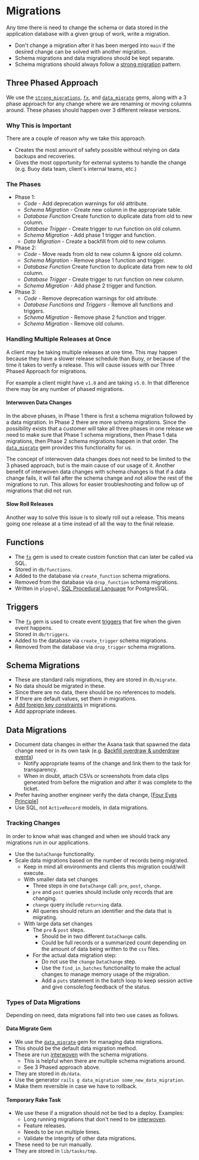 # Migrations

Any time there is need to change the schema or data stored in the application
database with a given group of work, write a migration.
- Don't change a migration after it has been merged into `main` if the desired
  change can be solved with another migration.
- Schema migrations and data migrations should be kept separate.
- Schema migrations should always follow a [strong migration] pattern.

## Three Phased Approach

We use the [`strong_migrations`], [`fx`], and [`data_migrate`] gems, along
with a 3 phase approach for any change where we are renaming or moving columns
around. These phases should happen over 3 different release versions.

### Why This is Important

There are a couple of reason why we take this approach.
- Creates the most amount of safety possible without relying on data backups and
  recoveries.
- Gives the most opportunity for external systems to handle the change (e.g.
  Buoy data team, client's internal teams, etc.)

### The Phases
- Phase 1:
  - _Code_ - Add deprecation warnings for old attribute.
  - _Schema Migration_ - Create new column in the appropriate table.
  - _Database Function_ Create function to duplicate data from old to new
    column.
  - _Database Trigger_ - Create trigger to run function on old column.
  - _Schema Migration_ - Add phase 1 trigger and function.
  - _Data Migration_ - Create a backfill from old to new column.
- Phase 2:
  - _Code_ - Move reads from old to new column & ignore old column.
  - _Schema Migration_ - Remove phase 1 function and trigger.
  - _Database Function_ Create function to duplicate data from new to old
    column.
  - _Database Trigger_ - Create trigger to run function on new column.
  - _Schema Migration_ - Add phase 2 trigger and function.
- Phase 3:
  - _Code_ - Remove deprecation warnings for old attribute.
  - _Database Functions and Triggers_ - Remove all functions and triggers.
  - _Schema Migration_ - Remove phase 2 function and trigger.
  - _Schema Migration_ - Remove old column.

### Handling Multiple Releases at Once

A client may be taking multiple releases at one time. This may happen because
they have a slower release schedule than Buoy, or because of the time it takes
to verify a release. This will cause issues with our Three Phased Approach for
migrations.

For example a client might have `v1.0` and are taking `v5.0`. In that difference
there may be any number of phased migrations.

#### Interwoven Data Changes

In the above phases, in Phase 1 there is first a schema migration followed by a
data migration. In Phase 2 there are more schema migrations. Since the
possibility exists that a customer will take all three phases in one release
we need to make sure that Phase 1 schema migrations, then Phase 1 data
migrations, then Phase 2 schema migrations happen in that order. The
[`data_migrate`] gem provides this functionality for us.

The concept of interwoven data changes does not need to be limited to the 3
phased approach, but is the main cause of our usage of it. Another benefit of
interwoven data changes with schema changes is that if a data change fails, it
will fail after the schema change and not allow the rest of the migrations to
run. This allows for easier troubleshooting and follow up of migrations that did
not run.

#### Slow Roll Releases

Another way to solve this issue is to slowly roll out a release. This means
going one release at a time instead of all the way to the final release.

## Functions

- The [`fx`] gem is used to create custom function that can later be called via
  SQL.
- Stored in `db/functions`.
- Added to the database via `create_function` schema migrations.
- Removed from the database via `drop_function` schema migrations.
- Written in `plpgsql`, [SQL Procedural Language] for PostgresSQL.

## Triggers

- The [`fx`] gem is used to create event [triggers] that fire when the given
  event happens.
- Stored in `db/triggers`.
- Added to the database via `create_trigger` schema migrations.
- Removed from the database via `drop_trigger` schema migrations.

## Schema Migrations

- These are standard rails migrations, they are stored in `db/migrate`.
- No data should be migrated in these.
- Since there are no data, there should be no references to models.
- If there are default values, set them in migrations.
- [Add foreign key constraints] in migrations.
- Add appropriate indexes.

## Data Migrations

- Document data changes in either the Asana task that spawned the data change
  need or in its own task (e.g. [Backfill overdraw & underdraw events])
  - Notify appropriate teams of the change and link them to the task for
  transparency.
  - When in doubt, attach CSVs or screenshots from data clips generated from
  before the migration and after it was complete to the ticket.
- Prefer having another engineer verify the data change, [[Four Eyes Principle]]
- Use SQL, not `ActiveRecord` models, in data migrations.

### Tracking Changes

In order to know what was changed and when we should track any migrations run
in our applications.

- Use the `DataChange` functionality.
- Scale data migrations based on the number of records being migrated.
  - Keep in mind all environments and clients this migration could/will execute.
  - With smaller data set changes
    - Three steps in one `DataChange` call: `pre`, `post`, `change`.
    - `pre` and `post` queries should include only records that are changing.
    - `change` query include `returning` data.
    -  All queries should return an identifier and the data that is migrating.
  - With large data set changes
    - The `pre` & `post` steps.
      - Should be in two different `DataChange` calls.
      - Could be full records or a summarized count depending on the amount of
        data being written to the `csv` files.
    - For the actual data migration step:
      - Do not use the `change` `DataChange` step.
      - Use the `find_in_batches` functionality to make the actual changes to
        manage memory usage of the migration.
      - Add a `puts` statement in the batch loop to keep session active and give
        console/log feedback of the status.

### Types of Data Migrations

Depending on need, data migrations fall into two use cases as follows.

#### Data Migrate Gem

- We use the [`data_migrate`] gem for managing data migrations.
- This should be the default data migration method.
- These are run [interwoven] with the schema migrations.
  - This is helpful when there are multiple schema migrations around.
  - See 3 Phased approach above.
- They are stored in `db/data`.
- Use the generator `rails g data_migration some_new_data_migration`.
- Make them reversible in case we have to rollback.

#### Temporary Rake Task

- We use these if a migration should not be tied to a deploy. Examples:
  - Long running migrations that don't need to be [interwoven].
  - Feature releases.
  - Needs to be run multiple times.
  - Validate the integrity of other data migrations.
- These need to be run manually.
- They are stored in `lib/tasks/tmp`.

[strong migration]: https://blog.appsignal.com/2024/03/20/good-database-migration-practices-for-your-ruby-on-rails-app-using-strong-migrations.html
[`strong_migrations`]: https://github.com/ankane/strong_migrations
[`fx`]: https://github.com/teoljungberg/fx
[`data_migrate`]: https://github.com/ilyakatz/data-migrate
[SQL Procedural Language]: https://www.postgresql.org/docs/current/sql-createfunction.html
[triggers]: https://www.postgresql.org/docs/current/sql-createtrigger.html
[Add foreign key constraints]: http://robots.thoughtbot.com/referential-integrity-with-foreign-keys
[Backfill overdraw & underdraw events]: https://app.asana.com/0/1204148179532667/1209173110752566/f
[Four Eyes Principle]: https://www.openriskmanual.org/wiki/Four_Eyes_Principle
[interwoven]: #interwoven-data-changes
